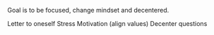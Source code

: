 Goal is to be focused, change mindset and decentered.

Letter to oneself
Stress 
Motivation (align values)
Decenter questions
